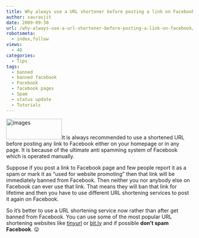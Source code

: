 ```yaml
---
title: Why always use a URL shortener before posting a link on Facebook
author: sauravjit
date: 2009-09-30
url: /why-always-use-a-url-shortener-before-posting-a-link-on-facebook/
robotsmeta:
  - index,follow
views:
  - 48
categories:
  - Tips
tags:
  - banned
  - banned facebook
  - Facebook
  - facebook pages
  - Spam
  - status update
  - Tutorials
---
```

<img class="alignleft size-full  wp-image-54200" src="http://cdn.devilsworkshop.org/files/images.jpg" alt="images" width="150" height="56" />It is always recommended to use a shortened URL before posting any link to Facebook either on your homepage or in any page. It is because of the ultimate anti spamming system of Facebook which is operated manually.

Suppose if you post a link to Facebook page and few people report it as a spam or mark it as &#8220;used for website promoting&#8221; then that link will be immediately banned from Facebook. Then neither you nor anybody else on Facebook can ever use that link. That means they will ban that link for lifetime and then you have to use different URL shortening services to post it again on Facebook.

So it&#8217;s better to use a URL shortening service now rather than after get banned from Facebook. You can use some of the most popular URL shortening websites like <a href="http://www.tinyurl.com" onclick="_gaq.push(['_trackEvent', 'outbound-article', 'http://www.tinyurl.com', 'tinyurl']);" target="_self">tinyurl</a> or <a href="http://bit.ly" onclick="_gaq.push(['_trackEvent', 'outbound-article', 'http://bit.ly', 'bit.ly']);" >bit.ly</a> and if possible **don&#8217;t spam Facebook**. 😛
